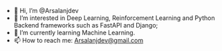 - 👋 Hi, I’m @Arsalanjdev
- 👀 I’m interested in Deep Learning, Reinforcement Learning and Python Backend frameworks such as FastAPI and Django;
- 🌱 I’m currently learning Machine Learning.
- 📫 How to reach me: Arsalanjdev@gmail.com
